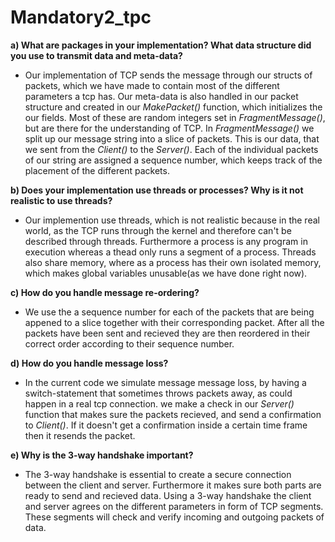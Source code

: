 # Mandatory2_tpc
**a) What are packages in your implementation? What data structure did
you use to transmit data and meta-data?**
- Our implementation of TCP sends the message through our structs of packets, which we have made to contain most of the different parameters a tcp has. 
Our meta-data is also handled in our packet structure and created in our *MakePacket()* function, which initializes the our fields. Most of these are random integers set in *FragmentMessage()*, but are there for the understanding of TCP.
In *FragmentMessage()* we split up our message string into a slice of packets. This is our data, that we sent from the *Client()* to the *Server()*. Each of the individual packets of our string are assigned a sequence number, which keeps track of the placement of the different packets.


**b) Does your implementation use threads or processes? Why is it not
realistic to use threads?**
- Our implemention use threads, which is not realistic because in the real world, as the TCP runs through the kernel and therefore can't be described through threads. Furthermore a process is any program in execution whereas a thead only runs a segment of a process. Threads also share memory, where as a process has their own isolated memory, which makes global variables unusable(as we have done right now).


**c) How do you handle message re-ordering?**
- We use the a sequence number for each of the packets that are being appened to a slice together with their corresponding packet. After all the packets have been sent and recieved they are then reordered in their correct order according to their sequence number.


**d) How do you handle message loss?**
- In the current code we simulate message message loss, by having a switch-statement that sometimes throws packets away, as could happen in a real tcp connection. we make a check in our *Server()* function that makes sure the packets recieved, and send a confirmation to *Client()*. If it doesn't get a confirmation inside a certain time frame then it resends the packet.


**e) Why is the 3-way handshake important?**
- The 3-way handshake is essential to create a secure connection between the client and server. Furthermore it makes sure both parts are ready to send and recieved data. 
Using a 3-way handshake the client and server agrees on the different parameters in form of TCP segments. These segments will check and verify incoming and outgoing packets of data.

